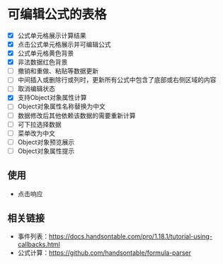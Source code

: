 # 可编辑公式的表格
* [x] 公式单元格展示计算结果
* [x] 点击公式单元格展示并可编辑公式
* [x] 公式单元格黄色背景
* [x] 非法数据红色背景
* [ ] 撤销和重做、粘贴等数据更新
* [ ] 中间插入或删除行或列时，更新所有公式中包含了底部或右侧区域的内容
* [ ] 取消编辑状态
* [x] 支持Object对象属性计算
* [ ] Object对象属性名称替换为中文
* [ ] 数据修改后其他依赖该数据的需要重新计算
* [ ] 可下拉选择数据
* [ ] 菜单改为中文
* [ ] Object对象预览展示
* [ ] Object对象属性提示

## 使用
* 点击响应

## 相关链接
* 事件列表：https://docs.handsontable.com/pro/1.18.1/tutorial-using-callbacks.html
* 公式计算：https://github.com/handsontable/formula-parser